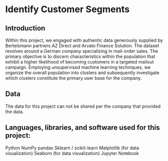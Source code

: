 # Identify Customer Segments

## Introduction
Within this project, we engaged with authentic data generously supplied by Bertelsmann partners AZ Direct and Arvato Finance Solution. 
The dataset revolves around a German company specializing in mail-order sales. 
The primary objective is to discern characteristics within the population that exhibit a higher likelihood of becoming customers in a targeted mailout campaign. 
Employing unsupervised machine learning techniques, we organize the overall population into clusters and subsequently investigate which clusters constitute the primary user base for the company.

## Data 
The data for this project can not be shared per the company that provided the data. 

## Languages, libraries, and software used for this project:
Python
NumPy
pandas
Sklearn / scikit-learn
Matplotlib (for data visualization)
Seaborn (for data visualization)
Jupyter Notebook
